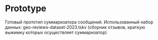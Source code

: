 # Prototype
Готовый прототип суммаризатора сообщений. Использованный набор данных: geo-reviews-dataset-2023.tskv (сборник отзывов, краткую выжимку которых осуществляет суммаризатор)
